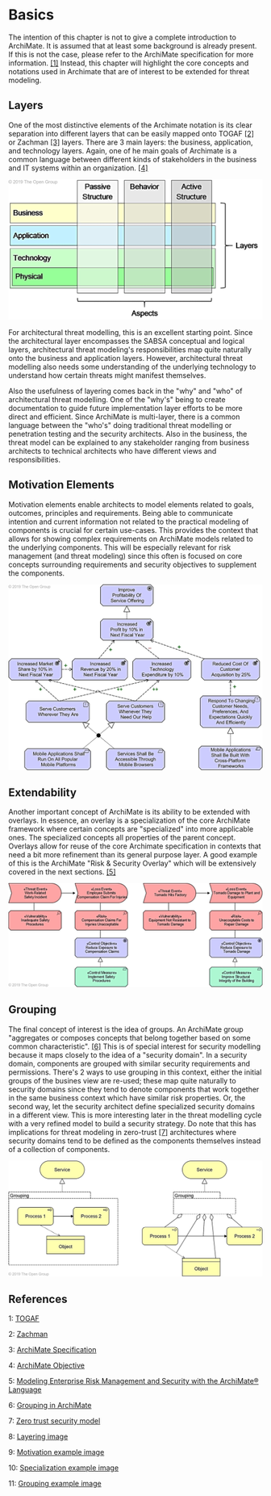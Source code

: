 # Basics

The intention of this chapter is not to give a complete introduction to ArchiMate. It is assumed that at least some background is already present. If this is not the case, please refer to the ArchiMate specification for more information. [\[1\]](basics.md#references) Instead, this chapter will highlight the core concepts and notations used in Archimate that are of interest to be extended for threat modeling.

## Layers

One of the most distinctive elements of the Archimate notation is its clear separation into different layers that can be easily mapped onto TOGAF [[2]](#references) or Zachman [[3]](#references) layers. There are 3 main layers: the business, application, and technology layers. Again, one of he main goals of Archimate is a common language between different kinds of stakeholders in the business and IT systems within an organization. [\[4\]](basics.md#references)

![Archimate Core Framework, showing the importance of layering in ArchiMate](images/layering.jpg)

For architectural threat modelling, this is an excellent starting point. Since the architectural layer encompasses the SABSA conceptual and logical layers, architectural threat modeling's responsibilities map quite naturally onto the business and application layers. However, architectural threat modelling also needs some understanding of the underlying technology to understand how certain threats might manifest themselves.

Also the usefulness of layering comes back in the "why" and "who" of architectural threat modelling. One of the "why's" being to create documentation to guide future implementation layer efforts to be more direct and efficient. Since ArchiMate is multi-layer, there is a common language between the "who's" doing traditional threat modelling or penetration testing and the security architects. Also in the business, the threat model can be explained to any stakeholder ranging from business architects to technical architects who have different views and responsibilities.

## Motivation Elements

Motivation elements enable architects to model elements related to goals, outcomes, principles and requirements. Being able to communicate intention and current information not related to the practical modeling of components is crucial for certain use-cases. This provides the context that allows for showing complex requirements on ArchiMate models related to the underlying components. This will be especially relevant for risk management (and threat modeling) since this often is focused on core concepts surrounding requirements and security objectives to supplement the components.

![Different Motivation elements](images/motivation-example.jpg)

## Extendability

Another important concept of ArchiMate is its ability to be extended with overlays. In essence, an overlay is a specialization of the core ArchiMate framework where certain concepts are "specialized" into more applicable ones. The specialized concepts all properties of the parent concept. Overlays allow for reuse of the core Archimate specification in contexts that need a bit more refinement than its general purpose layer. A good example of this is the ArchiMate "Risk & Security Overlay" which will be extensively covered in the next sections. [\[5\]](basics.md#references)

![Example of specialization using the Risk & Security Overlay](images/specialization-example.jpg)

## Grouping

The final concept of interest is the idea of groups. An ArchiMate group "aggregates or composes concepts that belong together based on some common characteristic". [\[6\]](basics.md#references) This is of special interest for security modelling because it maps closely to the idea of a "security domain". In a security domain, components are grouped with similar security requirements and permissions. There's 2 ways to use grouping in this context, either the initial groups of the busines view are re-used; these map quite naturally to security domains since they tend to denote components that work together in the same business context which have similar risk properties. Or, the second way, let the security architect define specialized security domains in a different view. This is more interesting later in the threat modelling cycle with a very refined model to build a security strategy. Do note that this has implications for threat modeling in zero-trust [\[7\]](basics.md#references) architectures where security domains tend to be defined as the components themselves instead of a collection of components.

![Example of grouping in ArchiMate](images/grouping-example.jpg)

## References

1: [TOGAF](https://www.opengroup.org/togaf)

2: [Zachman](https://www.zachman.com/images/ZI_PIcs/ZF3.0.jpg)

3: [ArchiMate Specification](https://pubs.opengroup.org/architecture/archimate3-doc/toc.html)

4: [ArchiMate Objective](https://pubs.opengroup.org/architecture/archimate3-doc/chap01.html#\_Toc10045267)

5: [Modeling Enterprise Risk Management and Security with the ArchiMate® Language](https://researchportal.unamur.be/en/publications/modeling-enterprise-risk-management-and-security-with-the-archima)

6: [Grouping in ArchiMate](https://pubs.opengroup.org/architecture/archimate3-doc/chap04.html#\_Toc10045308)

7: [Zero trust security model](https://en.wikipedia.org/wiki/Zero\_trust\_security\_model)

8: [Layering image](https://pubs.opengroup.org/architecture/archimate3-doc/chap03.html)

9: [Motivation example image](https://pubs.opengroup.org/architecture/archimate3-doc/chap06.html)

10: [Specialization example image](https://pubs.opengroup.org/architecture/archimate3-doc/chap15.html)

11: [Grouping example image](https://pubs.opengroup.org/architecture/archimate3-doc/chap04.html)
